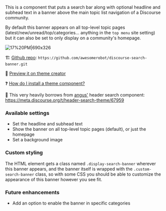 This is a component that puts a search bar along with optional headline and subhead text in a banner above the main topic list navigation of a Discourse community. 

By default this banner appears on all top-level topic pages (latest/new/unread/top/categories... anything in the `top menu` site setting) but it can also be set to only display on a community's homepage.

![17%20PM|690x326](https://d11a6trkgmumsb.cloudfront.net/optimized/3X/1/4/14ec7e5d17d7b8bd203759ce1c9b69605e2d9e03_2_1380x652.png) 


:building_construction: [Github repo](https://github.com/awesomerobot/discourse-search-banner): `https://github.com/awesomerobot/discourse-search-banner.git`

:telescope: [Preview it on theme creator](https://theme-creator.discourse.org/theme/awesomerobot/discourse-search-banner )

:question:  [How do I install a theme component?](https://meta.discourse.org/t/how-do-i-install-a-theme-or-theme-component/63682)


:sparkling_heart: This very heavily borrows from [angus'](https://github.com/angusmcleod) header search component: https://meta.discourse.org/t/header-search-theme/67959 


### Available settings

* Set the headline and subhead text
* Show the banner on all top-level topic pages (default), or just the homepage 
* Set a background image

### Custom styling

The HTML element gets a class named `.display-search-banner` wherever this banner appears, and the banner itself is wrapped with the `.custom-search-banner` class, so with some CSS you should be able to customize the appearance of this banner however you see fit.


### Future enhancements 

* Add an option to enable the banner in specific categories

